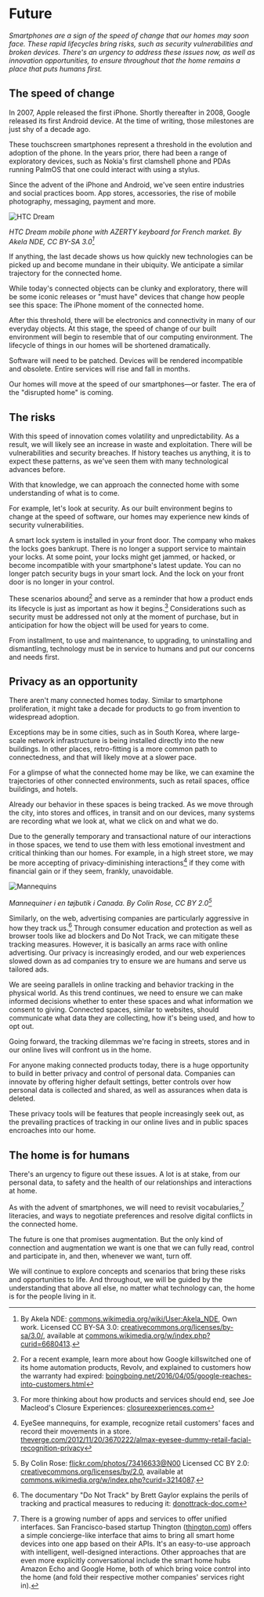 # Future

_Smartphones are a sign of the speed of change that our homes may soon face. These rapid lifecycles bring risks, such as security vulnerabilities and broken devices. There's an urgency to address these issues now, as well as innovation opportunities, to ensure throughout that the home remains a place that puts humans first._  

## The speed of change

In 2007, Apple released the first iPhone. Shortly thereafter in 2008, Google released its first Android device. At the time of writing, those milestones are just shy of a decade ago. 

These touchscreen smartphones represent a threshold in the evolution and adoption of the phone. In the years prior, there had been a range of exploratory devices, such as Nokia's first clamshell phone and PDAs running PalmOS that one could interact with using a stylus.

Since the advent of the iPhone and Android, we've seen entire industries and social practices boom. App stores, accessories, the rise of mobile photography, messaging, payment and more.  

![HTC Dream](https://raw.githubusercontent.com/understanding-the-connected-home/book/master/img/htc_dream.jpg)

_HTC Dream mobile phone with AZERTY keyboard for French market. By Akela NDE, CC BY-SA 3.0[^1]_

If anything, the last decade shows us how quickly new technologies can be picked up and become mundane in their ubiquity. We anticipate a similar trajectory for the connected home. 

While today's connected objects can be clunky and exploratory, there will be some iconic releases or "must have" devices that change how people see this space: The iPhone moment of the connected home.

After this threshold, there will be electronics and connectivity in many of our everyday objects. At this stage, the speed of change of our built environment will begin to resemble that of our computing environment. The lifecycle of things in our homes will be shortened dramatically. 

Software will need to be patched. Devices will be rendered incompatible and obsolete. Entire services will rise and fall in months. 

Our homes will move at the speed of our smartphones—or faster. The era of the "disrupted home" is coming. 

## The risks

With this speed of innovation comes volatility and unpredictability. As a result, we will likely see an increase in waste and exploitation. There will be vulnerabilities and security breaches. If history teaches us anything, it is to expect these patterns, as we've seen them with many technological advances before. 

With that knowledge, we can approach the connected home with some understanding of what is to come. 

For example, let's look at security. As our built environment begins to change at the speed of software, our homes may experience new kinds of security vulnerabilities. 

A smart lock system is installed in your front door. The company who makes the locks goes bankrupt. There is no longer a support service to maintain your locks. At some point, your locks might get jammed, or hacked, or become incompatible with your smartphone's latest update. You can no longer patch security bugs in your smart lock. And the lock on your front door is no longer in your control.    

These scenarios abound[^2] and serve as a reminder that how a product ends its lifecycle is just as important as how it begins.[^3] Considerations such as security must be addressed not only at the moment of purchase, but in anticipation for how the object will be used for years to come. 

From installment, to use and maintenance, to upgrading, to uninstalling and dismantling, technology must be in service to humans and put our concerns and needs first.   

## Privacy as an opportunity

There aren't many connected homes today. Similar to smartphone proliferation, it might take a decade for products to go from invention to widespread adoption. 

Exceptions may be in some cities, such as in South Korea, where large-scale network infrastructure is being installed directly into the new buildings. In other places, retro-fitting is a more common path to connectedness, and that will likely move at a slower pace. 

For a glimpse of what the connected home may be like, we can examine the trajectories of other connected environments, such as retail spaces, office buildings, and hotels. 

Already our behavior in these spaces is being tracked. As we move through the city, into stores and offices, in transit and on our devices, many systems are recording what we look at, what we click on and what we do. 

Due to the generally temporary and transactional nature of our interactions in those spaces, we tend to use them with less emotional investment and critical thinking than our homes. For example, in a high street store, we may be more accepting of privacy-diminishing interactions[^4] if they come with financial gain or if they seem, frankly, unavoidable.

![Mannequins](https://raw.githubusercontent.com/understanding-the-connected-home/book/master/img/mannequins.jpg)

_Mannequiner i en tøjbutik i Canada. By Colin Rose, CC BY 2.0[^5]_

Similarly, on the web, advertising companies are particularly aggressive in how they track us.[^6] Through consumer education and protection as well as browser tools like ad blockers and Do Not Track, we can mitigate these tracking measures. However, it is basically an arms race with online advertising. Our privacy is increasingly eroded, and our web experiences slowed down as ad companies try to ensure we are humans and serve us tailored ads.

We are seeing parallels in online tracking and behavior tracking in the physical world. As this trend continues, we need to ensure we can make informed decisions whether to enter these spaces and what information we consent to giving. Connected spaces, similar to websites, should communicate what data they are collecting, how it's being used, and how to opt out. 

Going forward, the tracking dilemmas we're facing in streets, stores and in our online lives will confront us in the home.

For anyone making connected products today, there is a huge opportunity to build in better privacy and control of personal data. Companies can innovate by offering higher default settings, better controls over how personal data is collected and shared, as well as assurances when data is deleted. 

These privacy tools will be features that people increasingly seek out, as the prevailing practices of tracking in our online lives and in public spaces encroaches into our home. 

## The home is for humans

There's an urgency to figure out these issues. A lot is at stake, from our personal data, to safety and the health of our relationships and interactions at home. 

As with the advent of smartphones, we will need to revisit vocabularies,[^7] literacies, and ways to negotiate preferences and resolve digital conflicts in the connected home.

The future is one that promises augmentation. But the only kind of connection and augmentation we want is one that we can fully read, control and participate in, and then, whenever we want, turn off.

We will continue to explore concepts and scenarios that bring these risks and opportunities to life. And throughout, we will be guided by the understanding that above all else, no matter what technology can, the home is for the people living in it. 

[^1]: By Akela NDE: [commons.wikimedia.org/wiki/User:Akela_NDE](https://commons.wikimedia.org/wiki/User:Akela_NDE), Own work. Licensed CC BY-SA 3.0: [creativecommons.org/licenses/by-sa/3.0/](http://creativecommons.org/licenses/by-sa/3.0/), available at [commons.wikimedia.org/w/index.php?curid=6680413](https://commons.wikimedia.org/w/index.php?curid=6680413).
[^2]: For a recent example, learn more about how Google killswitched one of its home automation products, Revolv, and explained to customers how the warranty had expired: [boingboing.net/2016/04/05/google-reaches-into-customers.html](https://boingboing.net/2016/04/05/google-reaches-into-customers.html)
[^3]: For more thinking about how products and services should end, see Joe Macleod's Closure Experiences: [closureexperiences.com](http://www.closureexperiences.com/) 
[^4]: EyeSee mannequins, for example, recognize retail customers' faces and record their movements in a store. [theverge.com/2012/11/20/3670222/almax-eyesee-dummy-retail-facial-recognition-privacy](http://www.theverge.com/2012/11/20/3670222/almax-eyesee-dummy-retail-facial-recognition-privacy)
[^5]: By Colin Rose: [flickr.com/photos/73416633@N00](http://flickr.com/photos/73416633@N00) Licensed CC BY 2.0: [creativecommons.org/licenses/by/2.0](http://creativecommons.org/licenses/by/2.0), available at [commons.wikimedia.org/w/index.php?curid=3214087](https://commons.wikimedia.org/w/index.php?curid=3214087).
[^6]: The documentary "Do Not Track" by Brett Gaylor explains the perils of tracking and practical measures to reducing it: [donottrack-doc.com](https://donottrack-doc.com)
[^7]: There is a growing number of apps and services to offer unified interfaces. San Francisco-based startup Thington ([thington.com](http://thington.com/)) offers a simple concierge-like interface that aims to bring all smart home devices into one app based on their APIs. It's an easy-to-use approach with intelligent, well-designed interactions. Other approaches that are even more explicitly conversational include the smart home hubs Amazon Echo and Google Home, both of which bring voice control into the home (and fold their respective mother companies' services right in).
